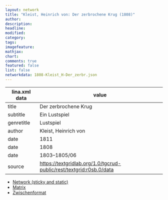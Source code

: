 ```yaml
---
layout: network
title: "Kleist, Heinrich von: Der zerbrochene Krug (1808)"
author:
description:
headline:
modified:
category:
tags:
imagefeature: 
mathjax: 
chart: 
comments: true
featured: false
list: false
networkdata: 1808-Kleist_H-Der_zerbr.json
---
```

lina.xml data  | value
------------- | -------------
title|Der zerbrochene Krug
subtitle|Ein Lustspiel
genretitle|Lustspiel
author|Kleist, Heinrich von
date|1811
date|1808
date|1803–1805/06
source|https://textgridlab.org/1.0/tgcrud-public/rest/textgrid:r0sb.0/data


* [Network (sticky and static)](/network363)
* [Matrix](/matrix363)
* [Zwischenformat](/lina363 )
